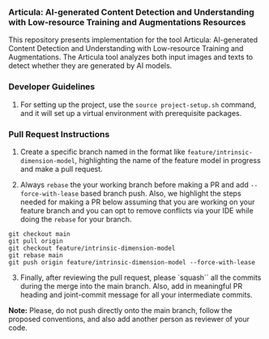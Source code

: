 ### Articula: AI-generated Content Detection and Understanding with Low-resource Training and Augmentations Resources

This repository presents implementation for the tool Articula: AI-generated Content Detection and Understanding with Low-resource Training and Augmentations. The Articula tool analyzes both input images and texts to detect whether they are generated by AI models.

### Developer Guidelines

1. For setting up the project, use the `source project-setup.sh` command, and it will set up a virtual environment with prerequisite packages.

### Pull Request Instructions

1. Create a specific branch named in the format like `feature/intrinsic-dimension-model`, highlighting the name of the feature model in progress and make a pull request.

2. Always `rebase` the your working branch before making a PR and add `--force-with-lease` based branch push. Also, we highlight the steps needed for making a PR below assuming that you are working on your feature branch and you can opt to remove conflicts via your IDE while doing the `rebase` for your branch.

```
git checkout main
git pull origin
git checkout feature/intrinsic-dimension-model
git rebase main
git push origin feature/intrinsic-dimension-model --force-with-lease
```

3. Finally, after reviewing the pull request, please `squash`` all the commits during the merge into the main branch. Also, add in meaningful PR heading and joint-commit message for all your intermediate commits.

__Note:__ Please, do not push directly onto the main branch, follow the proposed conventions, and also add another person as reviewer of your code.
